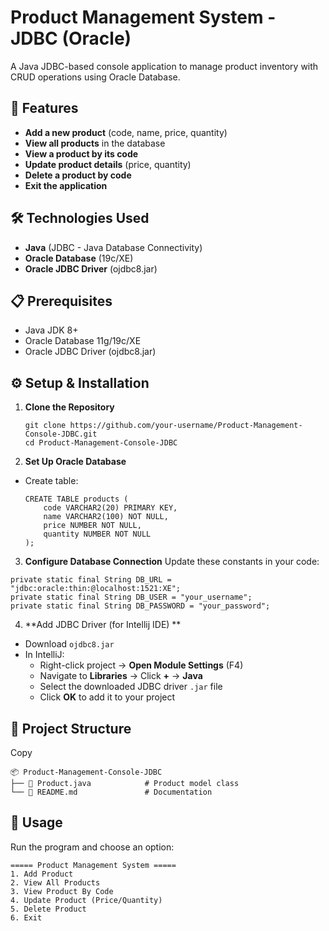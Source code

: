 # **Product Management System - JDBC (Oracle)**

A Java JDBC-based console application to manage product inventory with CRUD operations using Oracle Database.

## **📌 Features**
- **Add a new product** (code, name, price, quantity)
- **View all products** in the database
- **View a product by its code**
- **Update product details** (price, quantity)
- **Delete a product by code**
- **Exit the application**

## **🛠 Technologies Used**
- **Java** (JDBC - Java Database Connectivity)
- **Oracle Database** (19c/XE)
- **Oracle JDBC Driver** (ojdbc8.jar)

## **📋 Prerequisites**
- Java JDK 8+
- Oracle Database 11g/19c/XE
- Oracle JDBC Driver (ojdbc8.jar)



## **⚙ Setup & Installation**

1. **Clone the Repository**
   ```00sh
   git clone https://github.com/your-username/Product-Management-Console-JDBC.git
   cd Product-Management-Console-JDBC
   ```

2. **Set Up Oracle Database**

- Create table:

  ```
  CREATE TABLE products (
      code VARCHAR2(20) PRIMARY KEY,
      name VARCHAR2(100) NOT NULL,
      price NUMBER NOT NULL,
      quantity NUMBER NOT NULL
  );
  ```

3. **Configure Database Connection**
   Update these constants in your code:

```
private static final String DB_URL = "jdbc:oracle:thin:@localhost:1521:XE";
private static final String DB_USER = "your_username";
private static final String DB_PASSWORD = "your_password";
```

4. **Add JDBC Driver  (for Intellij IDE) **

- Download `ojdbc8.jar`
- In IntelliJ:
  - Right-click project → **Open Module Settings** (F4)
  - Navigate to **Libraries** → Click **+** → **Java**
  - Select the downloaded JDBC driver `.jar` file
  - Click **OK** to add it to your project

## **📂 Project Structure**

Copy

```
📦 Product-Management-Console-JDBC
├── 📜 Product.java            # Product model class
└── 📜 README.md               # Documentation
```

## **🎯 Usage**

Run the program and choose an option:

```
===== Product Management System =====
1. Add Product
2. View All Products
3. View Product By Code
4. Update Product (Price/Quantity)
5. Delete Product
6. Exit
```

